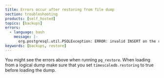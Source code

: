 ```yaml
---
title: Errors occur after restoring from file dump 
section: troubleshooting
products: [self_hosted]
topics: [backups]
errors:
  - language: bash
    message: |-
      org.postgresql.util.PSQLException: ERROR: invalid INSERT on the root table of hypertable "_hyper_1_10_chunk.
keywords: [backups, restore]
---
```


<!---
* Use this format for writing troubleshooting sections:
 - Cause: What causes the problem?
 - Consequence: What does the user see when they hit this problem?
 - Fix/Workaround: What can the user do to fix or work around the problem? Provide a "Resolving" Procedure if required.
 - Result: When the user applies the fix, what is the result when the same action is applied?
* Copy this comment at the top of every troubleshooting page
-->
 You might see the errors above when running `pg_restore`. When loading from a
 logical dump make sure that you set `timescaledb.restoring` to true before loading
 the dump.
